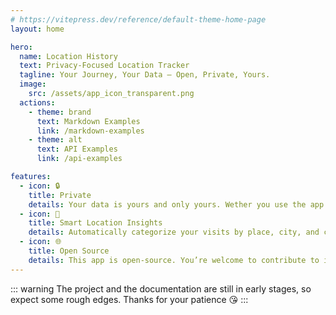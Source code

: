 ```yaml
---
# https://vitepress.dev/reference/default-theme-home-page
layout: home

hero:
  name: Location History
  text: Privacy-Focused Location Tracker
  tagline: Your Journey, Your Data – Open, Private, Yours.
  image: 
    src: /assets/app_icon_transparent.png
  actions:
    - theme: brand
      text: Markdown Examples
      link: /markdown-examples
    - theme: alt
      text: API Examples
      link: /api-examples

features:
  - icon: 🔒
    title: Private
    details: Your data is yours and only yours. Wether you use the app local-only or self-hosted, your information remains under your control.
  - icon: 📍
    title: Smart Location Insights
    details: Automatically categorize your visits by place, city, and country—creating a meaningful timeline of your travels.
  - icon: 🌐
    title: Open Source
    details: This app is open-source. You’re welcome to contribute to its development! :)
---
```


::: warning
The project and the documentation are still in early stages, so expect some rough edges. Thanks for your patience 😘
:::